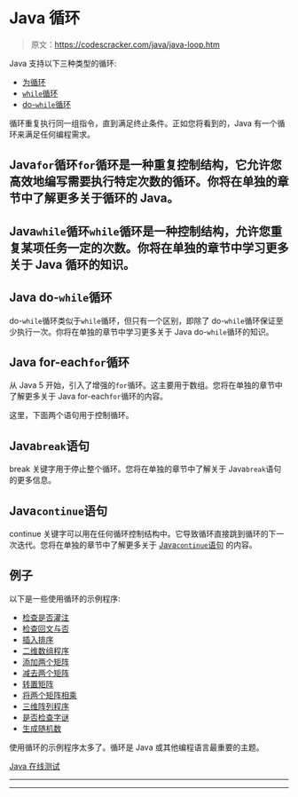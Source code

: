# Java 循环

> 原文：<https://codescracker.com/java/java-loop.htm>

Java 支持以下三种类型的循环:

*   [为循环](/java/java-for-loop.htm)
*   [`while`循环](/java/java-while-loop.htm)
*   [do-`while`循环](/java/java-do-while-loop.htm)

循环重复执行同一组指令，直到满足终止条件。正如您将看到的，Java 有一个循环来满足任何编程需求。

## Java`for`循环`for`循环是一种重复控制结构，它允许您高效地编写需要执行特定次数的循环。你将在单独的章节中了解更多关于循环的 Java。

## Java`while`循环`while`循环是一种控制结构，允许您重复某项任务一定的次数。你将在单独的章节中学习更多关于 Java 循环的知识。

## Java do-`while`循环

do-`while`循环类似于`while`循环，但只有一个区别，即除了 do-`while`循环保证至少执行一次。你将在单独的章节中学习更多关于 Java do-`while`循环的知识。

## Java for-each`for`循环

从 Java 5 开始，引入了增强的`for`循环。这主要用于数组。您将在单独的章节中了解更多关于 Java for-each`for`循环的内容。

这里，下面两个语句用于控制循环。

## Java`break`语句

break 关键字用于停止整个循环。您将在单独的章节中了解关于 Java`break`语句的更多信息。

## Java`continue`语句

continue 关键字可以用在任何循环控制结构中。它导致循环直接跳到循环的下一次迭代。您将在单独的章节中了解更多关于 [Java`continue`语句](/java/java-continue-statement.htm) 的内容。

## 例子

以下是一些使用循环的示例程序:

*   [检查是否灌注](/java/program/java-program-check-prime.htm)
*   [检查回文与否](/java/program/java-program-check-palindrome.htm)
*   [插入排序](/java/program/java-program-Insertion-sort.htm)
*   [二维数组程序](/java/program/java-program-two-dimensional-array.htm)
*   [添加两个矩阵](/java/program/java-program-add-two-matrices.htm)
*   [减去两个矩阵](/java/program/java-program-subtract-matrices.htm)
*   [转置矩阵](/java/program/java-program-transpose-matrix.htm)
*   [将两个矩阵相乘](/java/program/java-program-multiply-two-matrices.htm)
*   [三维阵列程序](/java/program/java-program-three-dimensional-array.htm)
*   [是否检查字谜](/java/program/java-program-check-anagram.htm)
*   [生成随机数](/java/program/java-program-generate-random-numbers.htm)

使用循环的示例程序太多了。循环是 Java 或其他编程语言最重要的主题。

[Java 在线测试](/exam/showtest.php?subid=1)

* * *

* * *